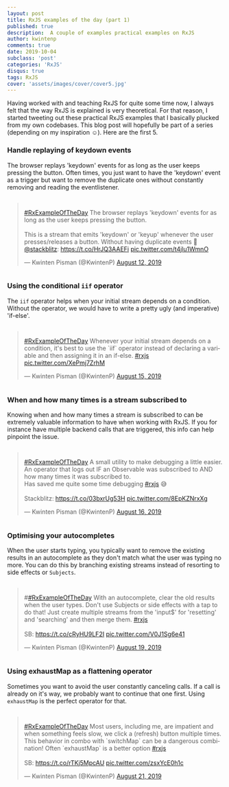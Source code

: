 ```yaml
---
layout: post
title: RxJS examples of the day (part 1)
published: true
description:  A couple of examples practical examples on RxJS
author: kwintenp
comments: true
date: 2019-10-04
subclass: 'post'
categories: 'RxJS'
disqus: true
tags: RxJS
cover: 'assets/images/cover/cover5.jpg'
---
```


Having worked with and teaching RxJS for quite some time now, I always felt that the way RxJS is explained is very theoretical. For that reason, I started tweeting out these practical RxJS examples that I basically plucked from my own codebases. 
This blog post will hopefully be part of a series (depending on my inspiration ☺️). Here are the first 5.

### Handle replaying of keydown events

The browser replays 'keydown' events for as long as the user keeps pressing the button. Often times, you just want to have the 'keydown' event as a trigger but want to remove the duplicate ones without constantly removing and reading the eventlistener.

<div style="display: flex; justify-content:center;">
<blockquote class="twitter-tweet"><p lang="en" dir="ltr"><a href="https://twitter.com/hashtag/RxExampleOfTheDay?src=hash&amp;ref_src=twsrc%5Etfw">#RxExampleOfTheDay</a> The browser replays &#39;keydown&#39; events for as long as the user keeps pressing the button. <br><br>This is a stream that emits &#39;keydown&#39; or &#39;keyup&#39; whenever the user presses/releases a button. Without having duplicate events 🥳<a href="https://twitter.com/stackblitz?ref_src=twsrc%5Etfw">@stackblitz</a>: <a href="https://t.co/HrJQ3AAEFi">https://t.co/HrJQ3AAEFi</a> <a href="https://t.co/t4jlu1WmnO">pic.twitter.com/t4jlu1WmnO</a></p>&mdash; Kwinten Pisman (@KwintenP) <a href="https://twitter.com/KwintenP/status/1160841804603973632?ref_src=twsrc%5Etfw">August 12, 2019</a></blockquote> <script async src="https://platform.twitter.com/widgets.js" charset="utf-8"></script>
</div>

### Using the conditional `iif` operator

The `iif` operator helps when your initial stream depends on a condition. Without the operator, we would have to write a pretty ugly (and imperative) 'if-else'.

<div style="display: flex; justify-content:center;">
<blockquote class="twitter-tweet"><p lang="en" dir="ltr"><a href="https://twitter.com/hashtag/RxExampleOfTheDay?src=hash&amp;ref_src=twsrc%5Etfw">#RxExampleOfTheDay</a> Whenever your initial stream depends on a condition, it&#39;s best to use the `iif` operator instead of declaring a variable and then assigning it in an if-else. <a href="https://twitter.com/hashtag/rxjs?src=hash&amp;ref_src=twsrc%5Etfw">#rxjs</a> <a href="https://t.co/XePmj7ZrhM">pic.twitter.com/XePmj7ZrhM</a></p>&mdash; Kwinten Pisman (@KwintenP) <a href="https://twitter.com/KwintenP/status/1162090144410849280?ref_src=twsrc%5Etfw">August 15, 2019</a></blockquote> <script async src="https://platform.twitter.com/widgets.js" charset="utf-8"></script>
</div>

### When and how many times is a stream subscribed to

Knowing when and how many times a stream is subscribed to can be extremely valuable information to have when working with RxJS. If you for instance have multiple backend calls that are triggered, this info can help pinpoint the issue. 

<div style="display: flex; justify-content:center;">
<blockquote class="twitter-tweet"><p lang="en" dir="ltr"><a href="https://twitter.com/hashtag/RxExampleOfTheDay?src=hash&amp;ref_src=twsrc%5Etfw">#RxExampleOfTheDay</a> A small utility to make debugging a little easier. An operator that logs out IF an Observable was subscribed to AND how many times it was subscribed to.<br>Has saved me quite some time debugging <a href="https://twitter.com/hashtag/rxjs?src=hash&amp;ref_src=twsrc%5Etfw">#rxjs</a> 😅<br><br>Stackblitz: <a href="https://t.co/03bxrUg53H">https://t.co/03bxrUg53H</a> <a href="https://t.co/8EpKZNrxXg">pic.twitter.com/8EpKZNrxXg</a></p>&mdash; Kwinten Pisman (@KwintenP) <a href="https://twitter.com/KwintenP/status/1162382060687974400?ref_src=twsrc%5Etfw">August 16, 2019</a></blockquote> <script async src="https://platform.twitter.com/widgets.js" charset="utf-8"></script>
</div>

### Optimising your autocompletes

When the user starts typing, you typically want to remove the existing results in an autocomplete as they don't match what the user was typing no more. You can do this by branching existing streams instead of resorting to side effects or `Subjects`.

<div style="display: flex; justify-content:center;">
<blockquote class="twitter-tweet"><p lang="en" dir="ltr">#<a href="https://twitter.com/hashtag/RxExampleOfTheDay?src=hash&amp;ref_src=twsrc%5Etfw">#RxExampleOfTheDay</a> With an autocomplete, clear the old results when the user types. Don&#39;t use Subjects or side effects with a tap to do that! Just create multiple streams from the &#39;input$&#39; for &#39;resetting&#39; and &#39;searching&#39; and then merge them. <a href="https://twitter.com/hashtag/rxjs?src=hash&amp;ref_src=twsrc%5Etfw">#rxjs</a><br><br>SB: <a href="https://t.co/cRyHU9LF2I">https://t.co/cRyHU9LF2I</a> <a href="https://t.co/V0J1Sg6e41">pic.twitter.com/V0J1Sg6e41</a></p>&mdash; Kwinten Pisman (@KwintenP) <a href="https://twitter.com/KwintenP/status/1163452741148168192?ref_src=twsrc%5Etfw">August 19, 2019</a></blockquote> <script async src="https://platform.twitter.com/widgets.js" charset="utf-8"></script>
</div>

### Using exhaustMap as a flattening operator

Sometimes you want to avoid the user constantly canceling calls. If a call is already on it's way, we probably want to continue that one first. Using `exhaustMap` is the perfect operator for that.

<div style="display: flex; justify-content:center;">
<blockquote class="twitter-tweet"><p lang="en" dir="ltr"><a href="https://twitter.com/hashtag/RxExampleOfTheDay?src=hash&amp;ref_src=twsrc%5Etfw">#RxExampleOfTheDay</a> Most users, including me, are impatient and when something feels slow, we click a (refresh) button multiple times. <br>This behavior in combo with `switchMap` can be a dangerous combination! Often `exhaustMap` is a better option <a href="https://twitter.com/hashtag/rxjs?src=hash&amp;ref_src=twsrc%5Etfw">#rxjs</a><br><br>SB: <a href="https://t.co/rTKj5MpcAU">https://t.co/rTKj5MpcAU</a> <a href="https://t.co/zsxYcE0h1c">pic.twitter.com/zsxYcE0h1c</a></p>&mdash; Kwinten Pisman (@KwintenP) <a href="https://twitter.com/KwintenP/status/1164145793806360582?ref_src=twsrc%5Etfw">August 21, 2019</a></blockquote> <script async src="https://platform.twitter.com/widgets.js" charset="utf-8"></script>
</div>
